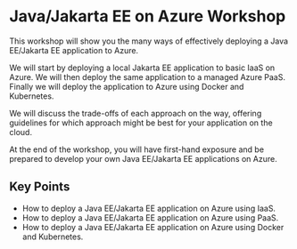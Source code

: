 # Java/Jakarta EE on Azure Workshop

This workshop will show you the many ways of effectively deploying a Java EE/Jakarta EE application to Azure. 

We will start by deploying a local Jakarta EE application to basic IaaS on Azure. We will then deploy the same application to a managed Azure PaaS. Finally we will deploy the application to Azure using Docker and Kubernetes.

We will discuss the trade-offs of each approach on the way, offering guidelines for which approach might be best for 
your application on the cloud.

At the end of the workshop, you will have first-hand exposure and be prepared to develop your own Java EE/Jakarta EE applications on Azure.

## Key Points
* How to deploy a Java EE/Jakarta EE application on Azure using IaaS.
* How to deploy a Java EE/Jakarta EE application on Azure using PaaS.
* How to deploy a Java EE/Jakarta EE application on Azure using Docker and Kubernetes.
